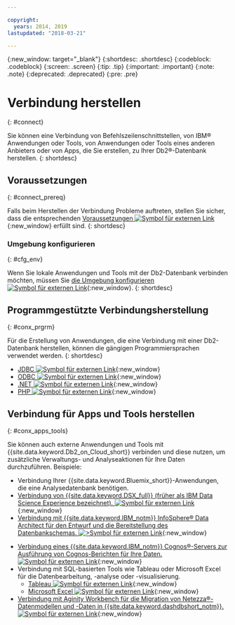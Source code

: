```yaml
---

copyright:
  years: 2014, 2019
lastupdated: "2018-03-21"

---
```


<!-- Attribute definitions --> 
{:new_window: target="_blank"}
{:shortdesc: .shortdesc}
{:codeblock: .codeblock}
{:screen: .screen}
{:tip: .tip}
{:important: .important}
{:note: .note}
{:deprecated: .deprecated}
{:pre: .pre}

# Verbindung herstellen
{: #connect}

Sie können eine Verbindung von Befehlszeilenschnittstellen, von IBM® Anwendungen oder Tools, von Anwendungen oder Tools eines anderen Anbieters oder von Apps, die Sie erstellen, zu Ihrer Db2®-Datenbank herstellen. 
{: shortdesc}

## Voraussetzungen
{: #connect_prereq}

Falls beim Herstellen der Verbindung Probleme auftreten, stellen Sie sicher, dass die entsprechenden [Voraussetzungen ![Symbol für externen Link](../../icons/launch-glyph.svg "Symbol für externen Link")](https://www.ibm.com/support/knowledgecenter/SS6NHC/com.ibm.swg.im.dashdb.doc/connecting/connecting_applications_to_dashdb_database.html){:new_window} erfüllt sind.
{: shortdesc}

### Umgebung konfigurieren
{: #cfg_env}

Wenn Sie lokale Anwendungen und Tools mit der Db2-Datenbank verbinden möchten, müssen Sie [die Umgebung konfigurieren![Symbol für externen Link](../../icons/launch-glyph.svg "Symbol für externen Link")](https://www.ibm.com/support/knowledgecenter/SS6NHC/com.ibm.swg.im.dashdb.doc/connecting/connect_driver_package_config.html){:new_window}. 
{: shortdesc}

## Programmgestützte Verbindungsherstellung
{: #conx_prgrm}

Für die Erstellung von Anwendungen, die eine Verbindung mit einer Db2-Datenbank herstellen, können die gängigen Programmiersprachen verwendet werden.
{: shortdesc}

<!--* [Java ![External link icon](../../icons/launch-glyph.svg "External link icon"){}{:new_window} -->
* [JDBC ![Symbol für externen Link](../../icons/launch-glyph.svg "Symbol für externen Link")](https://www.ibm.com/support/knowledgecenter/SS6NHC/com.ibm.swg.im.dashdb.doc/connecting/connect_connecting_jdbc_applications.html){:new_window}
* [ODBC ![Symbol für externen Link](../../icons/launch-glyph.svg "Symbol für externen Link")](https://www.ibm.com/support/knowledgecenter/SS6NHC/com.ibm.swg.im.dashdb.doc/connecting/connect_connecting_cli_and_odbc_applications.html){:new_window}
* [.NET ![Symbol für externen Link](../../icons/launch-glyph.svg "Symbol für externen Link")](https://www.ibm.com/support/knowledgecenter/SS6NHC/com.ibm.swg.im.dashdb.doc/connecting/connect_connecting__net_applications.html){:new_window}
* [PHP ![Symbol für externen Link](../../icons/launch-glyph.svg "Symbol für externen Link")](https://www.ibm.com/support/knowledgecenter/SS6NHC/com.ibm.swg.im.dashdb.doc/connecting/connect_connecting_php.html){:new_window}

## Verbindung für Apps und Tools herstellen
{: #conx_apps_tools}

Sie können auch externe Anwendungen und Tools mit {{site.data.keyword.Db2_on_Cloud_short}} verbinden und diese nutzen, um zusätzliche Verwaltungs- und Analyseaktionen für Ihre Daten durchzuführen. Beispiele:
   * Verbindung Ihrer {{site.data.keyword.Bluemix_short}}-Anwendungen, die eine Analysedatenbank benötigen.
   * [Verbindung von {{site.data.keyword.DSX_full}} (früher als IBM Data Science Experience bezeichnet). ![Symbol für externen Link](../../icons/launch-glyph.svg "Symbol für externen Link")](https://datascience.ibm.com/docs/content/manage-data/create-conn.html?context=analytics&linkInPage=true){:new_window}
   * [Verbindung mit {{site.data.keyword.IBM_notm}} InfoSphere® Data Architect für den Entwurf und die Bereitstellung des Datenbankschemas. ![>Symbol für externen Link](../../icons/launch-glyph.svg "Symbol für externen Link")](https://www.ibm.com/support/knowledgecenter/SS6NHC/com.ibm.swg.im.dashdb.doc/connecting/connect_connecting_ibm_data_architect.html){:new_window}
<!--   * Connect Esri ArcGIS to perform geospatial analytics and map publishing with your data. -->
   * [Verbindung eines {{site.data.keyword.IBM_notm}} Cognos®-Servers zur Ausführung von Cognos-Berichten für Ihre Daten. ![Symbol für externen Link](../../icons/launch-glyph.svg "Symbol für externen Link")](https://www.ibm.com/support/knowledgecenter/SS6NHC/com.ibm.swg.im.dashdb.doc/connecting/connect_connecting_cognos.html){:new_window}
   * Verbindung mit SQL-basierten Tools wie Tableau oder Microsoft Excel für die Datenbearbeitung, -analyse oder -visualisierung. 
       * [Tableau ![Symbol für externen Link](../../icons/launch-glyph.svg "Symbol für externen Link")](https://www.ibm.com/support/knowledgecenter/SS6NHC/com.ibm.swg.im.dashdb.doc/connecting/connect_connecting_tableau.html){:new_window}
       * [Microsoft Excel ![Symbol für externen Link](../../icons/launch-glyph.svg "Symbol für externen Link")](https://www.ibm.com/support/knowledgecenter/SS6NHC/com.ibm.swg.im.dashdb.doc/connecting/connect_connecting_excel.html){:new_window}
   * [Verbindung mit Aginity Workbench für die Migration von Netezza®-Datenmodellen und -Daten in {{site.data.keyword.dashdbshort_notm}}. ![Symbol für externen Link](../../icons/launch-glyph.svg "Symbol für externen Link")](https://www.ibm.com/support/knowledgecenter/SS6NHC/com.ibm.swg.im.dashdb.doc/connecting/connect_connecting_aginity.html){:new_window}
